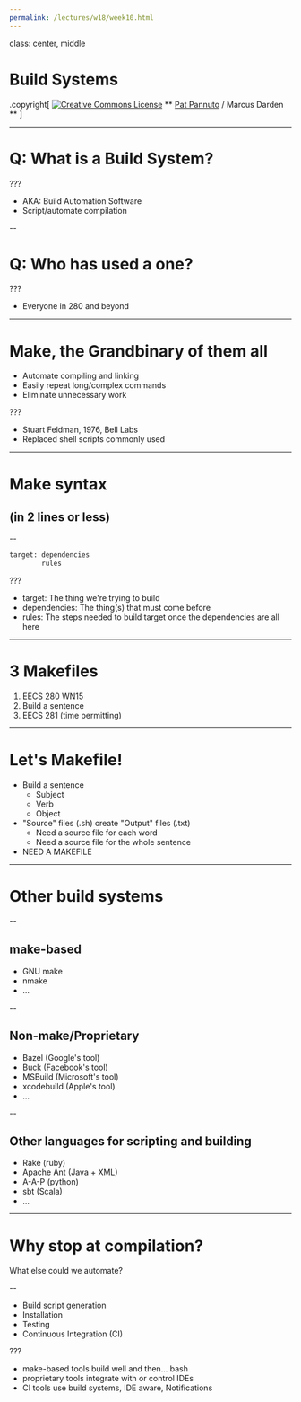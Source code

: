 ```yaml
---
permalink: /lectures/w18/week10.html
---
```


class: center, middle

# Build Systems

.copyright[
<a rel="license" href="http://creativecommons.org/licenses/by/4.0/"><img alt="Creative Commons License" style="border-width:0" src="https://i.creativecommons.org/l/by/4.0/88x31.png" /></a>
** [Pat Pannuto](http://patpannuto.com) / Marcus Darden **
]

---

# Q: What is a Build System?

???

 - AKA: Build Automation Software
 - Script/automate compilation

--

# Q: Who has used a one?

???

 - Everyone in 280 and beyond

---

# Make, the Grandbinary of them all

 - Automate compiling and linking
 - Easily repeat long/complex commands
 - Eliminate unnecessary work

???

 - Stuart Feldman, 1976, Bell Labs
 - Replaced shell scripts commonly used

---

# Make syntax
## (in 2 lines or less)

--

```bash
target: dependencies
        rules
```

???

 - target: The thing we're trying to build
 - dependencies: The thing(s) that must come before
 - rules: The steps needed to build target once the dependencies are all here

---

# 3 Makefiles

  1. EECS 280 WN15
  2. Build a sentence
  3. EECS 281 (time permitting)

---

# Let's Makefile!

  - Build a sentence
    - Subject
    - Verb
    - Object
  - "Source" files (.sh) create "Output" files (.txt)
    - Need a source file for each word
    - Need a source file for the whole sentence
  - NEED A MAKEFILE

---

# Other build systems

--

## make-based

- GNU make
- nmake
- ...

--

## Non-make/Proprietary

- Bazel (Google's tool)
- Buck (Facebook's tool)
- MSBuild (Microsoft's tool)
- xcodebuild (Apple's tool)
- ...

--

## Other languages for scripting and building

- Rake (ruby)
- Apache Ant (Java + XML)
- A-A-P (python)
- sbt (Scala)
- ...

---

# Why stop at compilation?

What else could we automate?

--

- Build script generation
- Installation
- Testing
- Continuous Integration (CI)

???

- make-based tools build well and then... bash
- proprietary tools integrate with or control IDEs
- CI tools use build systems, IDE aware, Notifications
